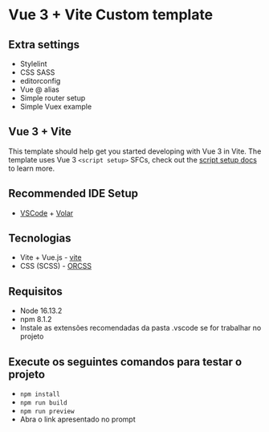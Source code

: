 # Vue 3 + Vite Custom template

## Extra settings

* Stylelint 
* CSS SASS
* editorconfig
* Vue @ alias
* Simple router setup
* Simple Vuex example

## Vue 3 + Vite

This template should help get you started developing with Vue 3 in Vite. The template uses Vue 3 `<script setup>` SFCs, check out the [script setup docs](https://v3.vuejs.org/api/sfc-script-setup.html#sfc-script-setup) to learn more.

## Recommended IDE Setup

- [VSCode](https://code.visualstudio.com/) + [Volar](https://marketplace.visualstudio.com/items?itemName=johnsoncodehk.volar)

## Tecnologias
* Vite + Vue.js - [vite](https://vitejs.dev/guide/)
* CSS (SCSS) - [ORCSS](https://orcss.dev.br)

## Requisitos
* Node 16.13.2
* npm 8.1.2
* Instale as extensões recomendadas da pasta .vscode se for trabalhar no projeto

## Execute os seguintes comandos para testar o projeto

* `npm install`
* `npm run build`
* `npm run preview`
* Abra o link apresentado no prompt
